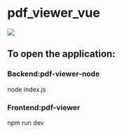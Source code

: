 # pdf_viewer_vue

![](https://github.com/maria3213/pdf_viewer_vue/blob/main/demo.gif)

## To open the application:

### Backend:pdf-viewer-node
node index.js

### Frontend:pdf-viewer
npm run dev
